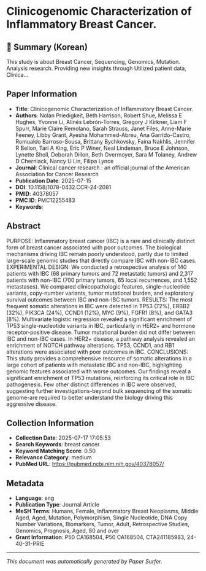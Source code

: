 # Clinicogenomic Characterization of Inflammatory Breast Cancer.

## 📝 Summary (Korean)
This study is about Breast Cancer, Sequencing, Genomics, Mutation. Analysis research. Providing new insights through Utilized patient data, Clinica...

## Paper Information
- **Title**: Clinicogenomic Characterization of Inflammatory Breast Cancer.
- **Authors**: Nolan Priedigkeit, Beth Harrison, Robert Shue, Melissa E Hughes, Yvonne Li, Alinés Lebrón-Torres, Gregory J Kirkner, Liam F Spurr, Marie Claire Remolano, Sarah Strauss, Janet Files, Anne-Marie Feeney, Libby Grant, Ayesha Mohammed-Abreu, Ana Garrido-Castro, Romualdo Barroso-Sousa, Brittany Bychkovsky, Faina Nakhlis, Jennifer R Bellon, Tari A King, Eric P Winer, Neal Lindeman, Bruce E Johnson, Lynette Sholl, Deborah Dillon, Beth Overmoyer, Sara M Tolaney, Andrew D Cherniack, Nancy U Lin, Filipa Lynce
- **Journal**: Clinical cancer research : an official journal of the American Association for Cancer Research
- **Publication Date**: 2025-07-15
- **DOI**: 10.1158/1078-0432.CCR-24-2081
- **PMID**: 40378057
- **PMC ID**: PMC12255483
- **Keywords**: 

## Abstract
PURPOSE: Inflammatory breast cancer (IBC) is a rare and clinically distinct form of breast cancer associated with poor outcomes. The biological mechanisms driving IBC remain poorly understood, partly due to limited large-scale genomic studies that directly compare IBC with non-IBC cases. EXPERIMENTAL DESIGN: We conducted a retrospective analysis of 140 patients with IBC (68 primary tumors and 72 metastatic tumors) and 2,317 patients with non-IBC (700 primary tumors, 65 local recurrences, and 1,552 metastases). We compared clinicopathologic features, single-nucleotide variants, copy-number variants, tumor mutational burden, and exploratory survival outcomes between IBC and non-IBC tumors. RESULTS: The most frequent somatic alterations in IBC were detected in TP53 (72%), ERBB2 (32%), PIK3CA (24%), CCND1 (12%), MYC (9%), FGFR1 (8%), and GATA3 (8%). Multivariate logistic regression revealed a significant enrichment of TP53 single-nucleotide variants in IBC, particularly in HER2+ and hormone receptor-positive disease. Tumor mutational burden did not differ between IBC and non-IBC cases. In HER2+ disease, a pathway analysis revealed an enrichment of NOTCH pathway alterations. TP53, CCND1, and RB1 alterations were associated with poor outcomes in IBC. CONCLUSIONS: This study provides a comprehensive resource of somatic alterations in a large cohort of patients with metastatic IBC and non-IBC, highlighting genomic features associated with worse outcomes. Our findings reveal a significant enrichment of TP53 mutations, reinforcing its critical role in IBC pathogenesis. Few other distinct differences in IBC were observed, suggesting further investigations-beyond bulk sequencing of the somatic genome-are required to better understand the biology driving this aggressive disease.

## Collection Information
- **Collection Date**: 2025-07-17 17:05:53
- **Search Keywords**: breast cancer
- **Keyword Matching Score**: 0.50
- **Relevance Category**: medium
- **PubMed URL**: https://pubmed.ncbi.nlm.nih.gov/40378057/

## Metadata
- **Language**: eng
- **Publication Type**: Journal Article
- **MeSH Terms**: Humans, Female, Inflammatory Breast Neoplasms, Middle Aged, Aged, Mutation, Polymorphism, Single Nucleotide, DNA Copy Number Variations, Biomarkers, Tumor, Adult, Retrospective Studies, Genomics, Prognosis, Aged, 80 and over
- **Grant Information**: P50 CA168504, P50 CA168504, CTA241185983, 24-40-31-PRIE

---
*This document was automatically generated by Paper Surfer.*
